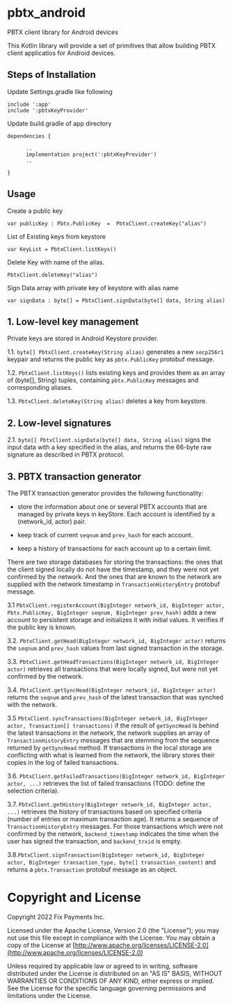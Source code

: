 # pbtx_android
PBTX client library for Android devices

This Kotlin library will provide a set of primitives that allow building PBTX client applicatios for Android devices.

## Steps of Installation

Update Settings.gradle like following

```
include ':app' 
include ':pbtxKeyProvider'
```

Update build.gradle of app directory

```
dependencies {

      ..     
      implementation project(':pbtxKeyProvider')
      ..
      
}

```

## Usage

Create a public key 

``
var publicKey : Pbtx.PublicKey  =  PbtxClient.createKey("alias")
``


List of Existing keys from keystore

``
var KeyList = PbtxClient.listKeys()
``

Delete Key with name of the alias.

``
PbtxClient.deleteKey("alias")
``

Sign Data array with private key of keystore with alias name

``
var signData : byte[] = PbtxClient.signData(byte[] data, String alias)
``

## 1. Low-level key management

Private keys are stored in Android Keystore provider. 

1.1. `byte[] PbtxClient.createKey(String alias)` generates a new `secp256r1` keypair and returns the public key as `pbtx.PublicKey` protobuf message.

1.2. `PbtxClient.listKeys()` lists existing keys and provides them as an array of (byte[], String) tuples, containing `pbtx.PublicKey` messages and corresponding aliases.

1.3. `PbtxClient.deleteKey(String alias)` deletes a key from keystore.

## 2. Low-level signatures

2.1. `byte[] PbtxClient.signData(byte[] data, String alias)` signs the input data with a key specified in the alias, and returns the 66-byte raw signature as described in PBTX protocol.

## 3. PBTX transaction generator

The PBTX transaction generator provides the following functionality:

* store the information about one or several PBTX accounts that are managed by private keys in keyStore. Each account is identified by a (network_id, actor) pair.

* keep track of current `seqnum` and `prev_hash` for each account.

* keep a history of transactions for each account up to a certain limit.

There are two storage databases for storing the transactions: the ones that the client signed locally do not have the timestamp, and they were not yet confirmed by the network. And the ones that are known to the network are supplied with the network timestamp in `TransactionHistoryEntry` protobuf message.


3.1 `PbtxClient.registerAccount(BigInteger network_id, BigInteger actor, Pbtx.PublicKey, BigInteger seqnum, BigInteger prev_hash)` adds a new account to persistent storage and initializes it with initial values. It verifies if the public key is known.

3.2. `PbtxClient.getHead(BigInteger network_id, BigInteger actor)` returns the `seqnum` and `prev_hash` values from last signed transaction in the storage.

3.3. `PbtxClient.getHeadTransactions(BigInteger network_id, BigInteger actor)` retrieves all transactions that were locally signed, but were not yet confirmed by the network.

3.4. `PbtxClient.getSyncHead(BigInteger network_id, BigInteger actor)` returns the `seqnum` and `prev_hash` of the latest transaction that was synched with the network.

3.5 `PbtxClient.syncTransactions(BigInteger network_id, BigInteger actor, Transaction[] transactions)` if the result of `getSyncHead` is behind the latest transactions in the network, the network supplies an array of `TransactionHistoryEntry` messages that are stemming from the sequence returned by `getSyncHead` method. If transactions in the local storage are conflicting with what is learned from the network, the library stores their copies in the log of failed transactions.

3.6. `PbtxClient.getFailedTransactions(BigInteger network_id, BigInteger actor, ...)` retrieves the list of failed transactions (TODO: define the selection criteria).

3.7. `PbtxClient.getHistory(BigInteger network_id, BigInteger actor, ...)` retrieves the history of transactions based on specified criteria (number of entries or maximum transaction age). It returns a sequence of `TransactionHistoryEntry` messages. For those transactions which were not confirmed by the network, `backend_timestamp` indicates the time when the user has signed the transaction, and `backend_trxid` is empty.

3.8.`PbtxClient.signTransaction(BigInteger network_id, BigInteger actor, BigInteger transaction_type, byte[] transaction_content)` and returns a `pbtx.Transaction` protobuf message as an object.



Copyright and License
=====================

Copyright 2022 Fix Payments Inc.

Licensed under the Apache License, Version 2.0 (the "License"); you
may not use this file except in compliance with the License.  You may
obtain a copy of the License at
[http://www.apache.org/licenses/LICENSE-2.0](http://www.apache.org/licenses/LICENSE-2.0)

Unless required by applicable law or agreed to in writing, software
distributed under the License is distributed on an "AS IS" BASIS,
WITHOUT WARRANTIES OR CONDITIONS OF ANY KIND, either express or
implied.  See the License for the specific language governing
permissions and limitations under the License.

